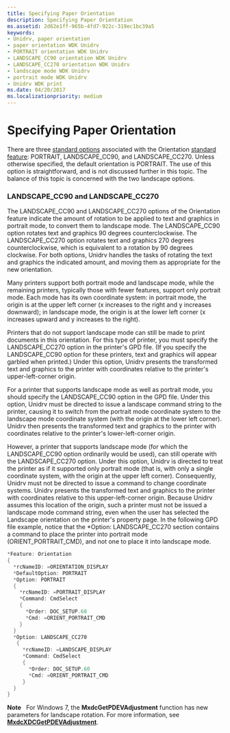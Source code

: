 ```yaml
---
title: Specifying Paper Orientation
description: Specifying Paper Orientation
ms.assetid: 2d62e1ff-965b-4fd7-922c-319ec1bc39a5
keywords:
- Unidrv, paper orientation
- paper orientation WDK Unidrv
- PORTRAIT orientation WDK Unidrv
- LANDSCAPE_CC90 orientation WDK Unidrv
- LANDSCAPE_CC270 orientation WDK Unidrv
- landscape mode WDK Unidrv
- portrait mode WDK Unidrv
- Unidrv WDK print
ms.date: 04/20/2017
ms.localizationpriority: medium
---
```


# Specifying Paper Orientation





There are three [standard options](standard-options.md) associated with the Orientation [standard feature](standard-features.md): PORTRAIT, LANDSCAPE\_CC90, and LANDSCAPE\_CC270. Unless otherwise specified, the default orientation is PORTRAIT. The use of this option is straightforward, and is not discussed further in this topic. The balance of this topic is concerned with the two landscape options.

### <a href="" id="landscape-cc90-and-landscape-cc270"></a>LANDSCAPE\_CC90 and LANDSCAPE\_CC270

The LANDSCAPE\_CC90 and LANDSCAPE\_CC270 options of the Orientation feature indicate the amount of rotation to be applied to text and graphics in portrait mode, to convert them to landscape mode. The LANDSCAPE\_CC90 option rotates text and graphics 90 degrees counterclockwise. The LANDSCAPE\_CC270 option rotates text and graphics 270 degrees counterclockwise, which is equivalent to a rotation by 90 degrees clockwise. For both options, Unidrv handles the tasks of rotating the text and graphics the indicated amount, and moving them as appropriate for the new orientation.

Many printers support both portrait mode and landscape mode, while the remaining printers, typically those with fewer features, support only portrait mode. Each mode has its own coordinate system: in portrait mode, the origin is at the upper left corner (x increases to the right and y increases downward); in landscape mode, the origin is at the lower left corner (x increases upward and y increases to the right).

Printers that do not support landscape mode can still be made to print documents in this orientation. For this type of printer, you must specify the LANDSCAPE\_CC270 option in the printer's GPD file. (If you specify the LANDSCAPE\_CC90 option for these printers, text and graphics will appear garbled when printed.) Under this option, Unidrv presents the transformed text and graphics to the printer with coordinates relative to the printer's upper-left-corner origin.

For a printer that supports landscape mode as well as portrait mode, you should specify the LANDSCAPE\_CC90 option in the GPD file. Under this option, Unidrv must be directed to issue a landscape command string to the printer, causing it to switch from the portrait mode coordinate system to the landscape mode coordinate system (with the origin at the lower left corner). Unidrv then presents the transformed text and graphics to the printer with coordinates relative to the printer's lower-left-corner origin.

However, a printer that supports landscape mode (for which the LANDSCAPE\_CC90 option ordinarily would be used), can still operate with the LANDSCAPE\_CC270 option. Under this option, Unidrv is directed to treat the printer as if it supported only portrait mode (that is, with only a single coordinate system, with the origin at the upper left corner). Consequently, Unidrv must not be directed to issue a command to change coordinate systems. Unidrv presents the transformed text and graphics to the printer with coordinates relative to this upper-left-corner origin. Because Unidrv assumes this location of the origin, such a printer must not be issued a landscape mode command string, even when the user has selected the Landscape orientation on the printer's property page. In the following GPD file example, notice that the \*Option: LANDSCAPE\_CC270 section contains a command to place the printer into portrait mode (ORIENT\_PORTRAIT\_CMD), and not one to place it into landscape mode.

```cpp
*Feature: Orientation
{
  *rcNameID: =ORIENTATION_DISPLAY
  *DefaultOption: PORTRAIT
  *Option: PORTRAIT
  {
    *rcNameID: =PORTRAIT_DISPLAY
    *Command: CmdSelect
    {
      *Order: DOC_SETUP.60
      *Cmd: =ORIENT_PORTRAIT_CMD
    }
  }
  *Option: LANDSCAPE_CC270
   {
     *rcNameID: =LANDSCAPE_DISPLAY
     *Command: CmdSelect
     {
       *Order: DOC_SETUP.60
       *Cmd: =ORIENT_PORTRAIT_CMD
     }
  }
}
```

**Note**   For Windows 7, the **MxdcGetPDEVAdjustment** function has new parameters for landscape rotation. For more information, see [**MxdcXDCGetPDEVAdjustment**](https://docs.microsoft.com/windows-hardware/drivers/ddi/mxdc/nf-mxdc-mxdcgetpdevadjustment).

 

 

 




